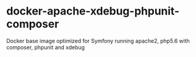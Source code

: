 # docker-apache-xdebug-phpunit-composer
Docker base image optimized for Symfony running apache2, php5.6 with composer, phpunit and xdebug